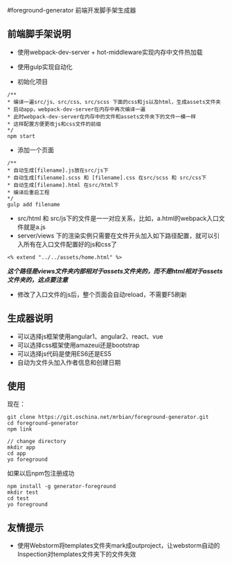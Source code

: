 #foreground-generator
前端开发脚手架生成器

## 前端脚手架说明
- 使用webpack-dev-server + hot-middleware实现内存中文件热加载
- 使用gulp实现自动化

- 初始化项目

```
/**
* 编译一遍src/js、src/css、src/scss 下面的css和js以及html，生成assets文件夹
* 启动app，webpack-dev-server在内存中再次编译一遍
* 此时webpack-dev-server在内存中的文件和assets文件夹下的文件一模一样
* 这样配置方便更改js和css文件的前缀
*/
npm start   
```

- 添加一个页面

```
/**
* 自动生成[filename].js放在src/js下
* 自动生成[filename].scss 和 [filename].css 在src/scss 和 src/css下
* 自动生成[filename].html 在src/html下
* 编译后重启工程
*/ 
gulp add filename
```

- src/html 和 src/js下的文件是一一对应关系，比如，a.html的webpack入口文件就是a.js
- server/views 下的渲染实例只需要在文件开头加入如下路径配置，就可以引入所有在入口文件配置好的js和css了

```
<% extend "../../assets/home.html" %>
```
***这个路径是views文件夹内部相对于assets文件夹的，而不是html相对于assets文件夹的，这点要注意***

- 修改了入口文件的js后，整个页面会自动reload，不需要F5刷新

## 生成器说明
- 可以选择js框架使用angular1、angular2、react、vue
- 可以选择css框架使用amazeui还是bootstrap
- 可以选择js代码是使用ES6还是ES5
- 自动为文件头加入作者信息和创建日期

## 使用
现在：
```
git clone https://git.oschina.net/mrbian/foreground-generator.git
cd foreground-generator
npm link

// change directory
mkdir app
cd app
yo foreground
```

如果以后npm包注册成功
```
npm install -g generator-foreground
mkdir test 
cd test
yo foreground
```

## 友情提示
- 使用Webstorm将templates文件夹mark成outproject，让webstorm自动的Inspection对templates文件夹下的文件失效